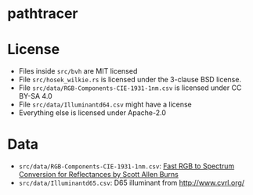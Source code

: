 # pathtracer

# License
* Files inside `src/bvh` are MIT licensed
* File `src/hosek_wilkie.rs` is licensed under the 3-clause BSD license.
* File `src/data/RGB-Components-CIE-1931-1nm.csv` is licensed under CC BY-SA 4.0
* File `src/data/Illuminantd64.csv` might have a license
* Everything else is licensed under Apache-2.0

# Data
* `src/data/RGB-Components-CIE-1931-1nm.csv`: [Fast RGB to Spectrum Conversion for Reflectances by Scott Allen Burns](http://scottburns.us/fast-rgb-to-spectrum-conversion-for-reflectances/)
* `src/data/Illuminantd65.csv`: D65 illuminant from http://www.cvrl.org/

